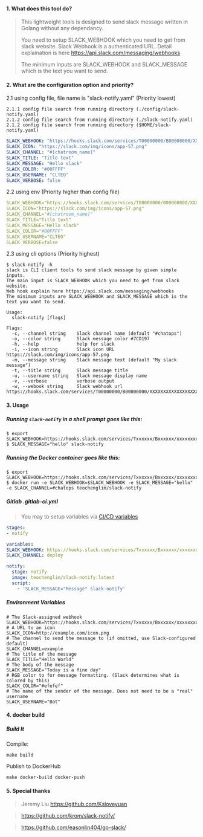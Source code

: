 #### 1. What does this tool do?

  > This lightweight tools is designed to send slack message written in Golang without any dependancy.
  >
  > You need to setup SLACK_WEBHOOK which you need to get from slack website.
  > Slack Webhook is a authenticated URL. Detail explaination is here https://api.slack.com/messaging/webhooks
  >
  > The minimum inputs are SLACK_WEBHOOK and SLACK_MESSAGE which is the text you want to send.

#### 2. What are the configuration option and priority?

  2.1 using config file, file name is "slack-notify.yaml" (Priority lowest)

    2.1.1 config file search from running directory (./config/slack-notify.yaml)
    2.1.2 config file search from running directory (./slack-notify.yaml)
    2.1.2 config file search from running directory ($HOME/slack-notify.yaml)

  ```yaml
  SLACK_WEBHOOK: "https://hooks.slack.com/services/T00000000/B00000000/XXXXXXXXXXXXXXXXXXXXXXXX"
  SLACK_ICON: "https://slack.com/img/icons/app-57.png"
  SLACK_CHANNEL: "#[chatroom_name]"
  SLACK_TITLE: "Title text"
  SLACK_MESSAGE: "Hello slack"
  SLACK_COLOR: "#00FFFF"
  SLACK_USERNAME: "CLTEO"
  SLACK_VERBOSE: false

  ```

  2.2 using env (Priority higher than config file)

  ```yaml
  SLACK_WEBHOOK="https://hooks.slack.com/services/T00000000/B00000000/XXXXXXXXXXXXXXXXXXXXXXXX"
  SLACK_ICON="https://slack.com/img/icons/app-57.png"
  SLACK_CHANNEL="#[chatroom_name]"
  SLACK_TITLE="Title text"
  SLACK_MESSAGE="Hello slack"
  SLACK_COLOR="#00FFFF"
  SLACK_USERNAME="CLTEO"
  SLACK_VERBOSE=false

  ```

  2.3 using cli options (Priority highest)

  ```
  $ slack-notify -h
  slack is CLI client tools to send slack message by given simple inputs.
  The main input is SLACK_WEBHOOK which you need to get from slack website.
  Web hook explain here https://api.slack.com/messaging/webhooks
  The minimum inputs are SLACK_WEBHOOK and SLACK_MESSAGE which is the text you want to send.

  Usage:
    slack-notify [flags]

  Flags:
    -c, --channel string    Slack channel name (default "#chatops")
    -o, --color string      Slack message color #7CD197
    -h, --help              help for slack
    -i, --icon string       Slack icon URL https://slack.com/img/icons/app-57.png
    -m, --message string    Slack message text (default "My slack message")
    -t, --title string      Slack message title
    -u, --username string   Slack message display name
    -v, --verbose           verbose output
    -w, --webook string     Slack webhook url https://hooks.slack.com/services/T00000000/B00000000/XXXXXXXXXXXXXXXXXXXXXXXX

  ```

#### 3. Usage

  ##### Running `slack-notify` in a shell prompt goes like this:

  ```console
  $ export SLACK_WEBHOOK=https://hooks.slack.com/services/Txxxxxx/Bxxxxxx/xxxxxxxx
  $ SLACK_MESSAGE="hello" slack-notify

  ```

  ##### Running the Docker container goes like this:

  ```console
  $ export SLACK_WEBHOOK=https://hooks.slack.com/services/Txxxxxx/Bxxxxxx/xxxxxxxx
  $ docker run -e SLACK_WEBHOOK=$SLACK_WEBHOOK -e SLACK_MESSAGE="hello" -e SLACK_CHANNEL=#chatops teochenglim/slack-notify
  ```

  ##### Gitlab **.gitlab-ci.yml**

  >You may to setup variables via [CI/CD variables]([https://gitlab.com/help/ci/variables/README#variables)

  ```yaml
  stages:
  - notify

  variables:
  SLACK_WEBHOOK: https://hooks.slack.com/services/Txxxxxx/Bxxxxxx/xxxxxxxx
  SLACK_CHANNEL: deploy

  notify:
    stage: notify
    image: teochenglim/slack-notify:latest
    script:
      - 'SLACK_MESSAGE="Message" slack-notify'

  ```

  ##### Environment Variables

  ```shell
  # The Slack-assigned webhook
  SLACK_WEBHOOK=https://hooks.slack.com/services/Txxxxxx/Bxxxxxx/xxxxxxxx
  # A URL to an icon
  SLACK_ICON=http://example.com/icon.png
  # The channel to send the message to (if omitted, use Slack-configured default)
  SLACK_CHANNEL=example
  # The title of the message
  SLACK_TITLE="Hello World"
  # The body of the message
  SLACK_MESSAGE="Today is a fine day"
  # RGB color to for message formatting. (Slack determines what is colored by this)
  SLACK_COLOR="#efefef"
  # The name of the sender of the message. Does not need to be a "real" username
  SLACK_USERNAME="Bot"
  ```

#### 4. docker build

  ##### Build It

  Compile:

  ```
  make build
  ```

  Publish to DockerHub

  ```
  make docker-build docker-push
  ```

#### 5. Special thanks

  > Jeremy Liu https://github.com/Ksloveyuan

  > https://github.com/krom/slack-notify/

  > https://github.com/easonlin404/go-slack/

